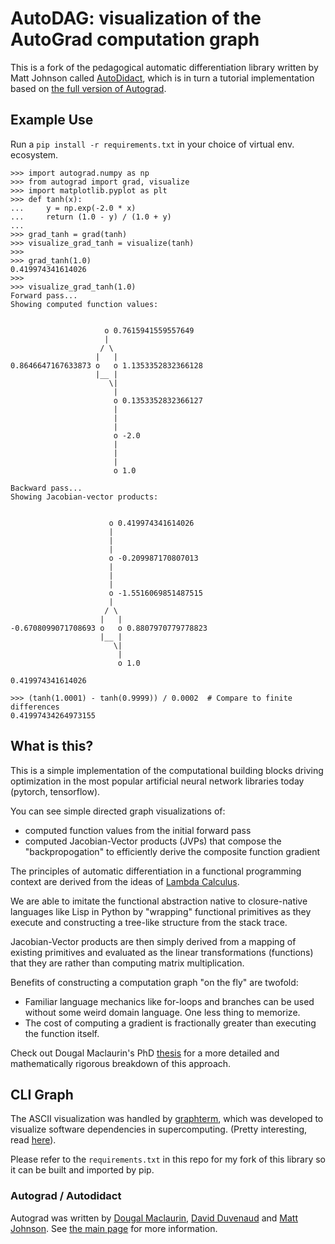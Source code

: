 # AutoDAG: visualization of the AutoGrad computation graph

This is a fork of the pedagogical automatic differentiation library written by
Matt Johnson called [AutoDidact](https://github.com/mattjj/autodidact), which is
in turn a tutorial implementation based on [the full version of
Autograd](https://github.com/hips/autograd).

## Example Use

Run a `pip install -r requirements.txt` in your choice of virtual env.
ecosystem.

```
>>> import autograd.numpy as np
>>> from autograd import grad, visualize
>>> import matplotlib.pyplot as plt
>>> def tanh(x):
...     y = np.exp(-2.0 * x)
...     return (1.0 - y) / (1.0 + y)
...
>>> grad_tanh = grad(tanh)
>>> visualize_grad_tanh = visualize(tanh)
>>>
>>> grad_tanh(1.0)
0.419974341614026
>>>
>>> visualize_grad_tanh(1.0)
Forward pass...
Showing computed function values:


                     o 0.7615941559557649
                     |
                    / \
                   |   |
0.8646647167633873 o   o 1.1353352832366128
                   |__ |
                      \|
                       |
                       o 0.1353352832366127
                       |
                       |
                       |
                       o -2.0
                       |
                       |
                       |
                       o 1.0

Backward pass...
Showing Jacobian-vector products:


                      o 0.419974341614026
                      |
                      |
                      |
                      o -0.209987170807013
                      |
                      |
                      |
                      o -1.5516069851487515
                      |
                     / \
                    |   |
-0.6708099071708693 o   o 0.8807970779778823
                    |__ |
                       \|
                        |
                        o 1.0

0.419974341614026

>>> (tanh(1.0001) - tanh(0.9999)) / 0.0002  # Compare to finite differences
0.41997434264973155
```

## What is this?

This is a simple implementation of the computational building blocks driving
optimization in the most popular artificial neural network libraries today
(pytorch, tensorflow).

You can see simple directed graph visualizations of:

  * computed function values from the initial forward pass
  * computed Jacobian-Vector products (JVPs) that compose the "backpropogation"
  to efficiently derive the composite function gradient

The principles of automatic differentiation in a functional programming context
are derived from the ideas of [Lambda Calculus](https://en.wikipedia.org/wiki/Lambda_calculus).

We are able to imitate the functional abstraction native to closure-native
languages like Lisp in Python by "wrapping" functional primitives as they
execute and constructing a tree-like structure from the stack trace.

Jacobian-Vector products are then simply derived from a mapping of existing
primitives and evaluated as the linear transformations (functions) that they are
rather than computing matrix multiplication.

Benefits of constructing a computation graph "on the fly" are twofold:

  * Familiar language mechanics like for-loops and branches can be used without
  some weird domain language. One less thing to memorize.
  * The cost of computing a gradient is fractionally greater than executing the
  function itself.

Check out Dougal Maclaurin's PhD [thesis](https://dougalmaclaurin.com/phd-thesis.pdf) for a more detailed and
mathematically rigorous breakdown of this approach.

## CLI Graph

The ASCII visualization was handled by
[graphterm](https://github.com/kisaacs/graphterm), which was developed to
visualize software dependencies in supercomputing. (Pretty interesting, read
[here](https://arxiv.org/abs/1908.07544)).

Please refer to the `requirements.txt` in this repo for my fork of this library
so it can be built and imported by pip.

### Autograd / Autodidact

Autograd was written by [Dougal Maclaurin](https://dougalmaclaurin.com),
[David Duvenaud](https://www.cs.toronto.edu/~duvenaud/)
and [Matt Johnson](http://people.csail.mit.edu/mattjj/).
See [the main page](https://github.com/hips/autograd) for more information.
